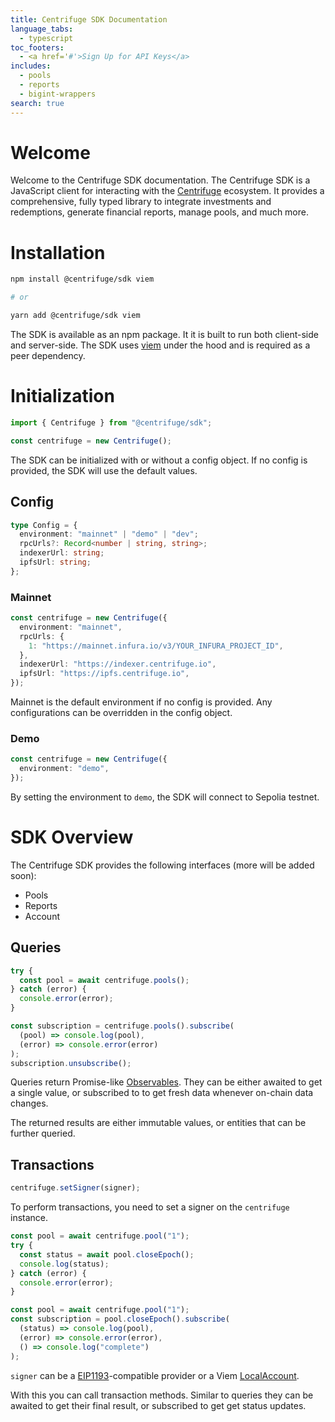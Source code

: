 ```yaml
---
title: Centrifuge SDK Documentation
language_tabs:
  - typescript
toc_footers:
  - <a href='#'>Sign Up for API Keys</a>
includes:
  - pools
  - reports
  - bigint-wrappers
search: true
---
```


# Welcome

Welcome to the Centrifuge SDK documentation. The Centrifuge SDK is a JavaScript client for interacting with the [Centrifuge](https://centrifuge.io) ecosystem. It provides a comprehensive, fully typed library to integrate investments and redemptions, generate financial reports, manage pools, and much more.

# Installation

```bash
npm install @centrifuge/sdk viem

# or

yarn add @centrifuge/sdk viem
```

The SDK is available as an npm package. It it is built to run both client-side and server-side. The SDK uses [viem](https://viem.sh/) under the hood and is required as a peer dependency.

# Initialization

```typescript
import { Centrifuge } from "@centrifuge/sdk";

const centrifuge = new Centrifuge();
```

The SDK can be initialized with or without a config object. If no config is provided, the SDK will use the default values.

## Config

```typescript
type Config = {
  environment: "mainnet" | "demo" | "dev";
  rpcUrls?: Record<number | string, string>;
  indexerUrl: string;
  ipfsUrl: string;
};
```

### Mainnet

```typescript
const centrifuge = new Centrifuge({
  environment: "mainnet",
  rpcUrls: {
    1: "https://mainnet.infura.io/v3/YOUR_INFURA_PROJECT_ID",
  },
  indexerUrl: "https://indexer.centrifuge.io",
  ipfsUrl: "https://ipfs.centrifuge.io",
});
```

Mainnet is the default environment if no config is provided. Any configurations can be overridden in the config object.

### Demo

```typescript
const centrifuge = new Centrifuge({
  environment: "demo",
});
```

By setting the environment to `demo`, the SDK will connect to Sepolia testnet.

# SDK Overview

The Centrifuge SDK provides the following interfaces (more will be added soon):

- Pools
- Reports
- Account

## Queries

```ts
try {
  const pool = await centrifuge.pools();
} catch (error) {
  console.error(error);
}
```

```js
const subscription = centrifuge.pools().subscribe(
  (pool) => console.log(pool),
  (error) => console.error(error)
);
subscription.unsubscribe();
```

Queries return Promise-like [Observables](https://rxjs.dev/guide/observable). They can be either awaited to get a single value, or subscribed to to get fresh data whenever on-chain data changes.

The returned results are either immutable values, or entities that can be further queried.

## Transactions

```js
centrifuge.setSigner(signer);
```

To perform transactions, you need to set a signer on the `centrifuge` instance.

```ts
const pool = await centrifuge.pool("1");
try {
  const status = await pool.closeEpoch();
  console.log(status);
} catch (error) {
  console.error(error);
}
```

```js
const pool = await centrifuge.pool("1");
const subscription = pool.closeEpoch().subscribe(
  (status) => console.log(pool),
  (error) => console.error(error),
  () => console.log("complete")
);
```

`signer` can be a [EIP1193](https://eips.ethereum.org/EIPS/eip-1193)-compatible provider or a Viem [LocalAccount](https://viem.sh/docs/accounts/local).

With this you can call transaction methods. Similar to queries they can be awaited to get their final result, or subscribed to get get status updates.

<!--  ## Get All Pools

```typescript
const pools = centrifuge.getAllPools(true);
```

Returns an array of all active pools when `activeOnly` is set to true.

### Parameters

| Parameter  | Type    | Description                  |
| ---------- | ------- | ---------------------------- |
| activeOnly | boolean | Filter for active pools only |

### Response

Returns an array of `PoolOverview` objects containing:

- poolName
- assetClass
- TVL
- APR
- status

## Get Single Pool

```typescript
const pool = centrifuge.pools("pool-id");
```

Returns detailed information about a specific pool.

### Parameters

| Parameter | Type   | Description                   |
| --------- | ------ | ----------------------------- |
| poolId    | string | Unique identifier of the pool |

### Pool Methods

| Method                                | Return Type      | Description                     |
| ------------------------------------- | ---------------- | ------------------------------- |
| nav()                                 | number           | Current NAV of the pool         |
| tokenInfo()                           | TokenInfo        | Current token price and APY     |
| navHistory(days)                      | HistoricalData[] | Historical NAV data             |
| tokenPriceHistory(days)               | HistoricalData[] | Historical token price data     |
| keyMetrics()                          | KeyMetrics       | Key performance metrics         |
| getPoolStructure()                    | PoolStructure    | Pool structure details          |
| getFees()                             | PoolFees         | Pool fee information            |
| issuer()                              | IssuerInfo       | Pool issuer information         |
| reports(days)                         | Reports          | Pool reports including cashflow |
| transactions(type?, days?)            | Transactions     | Pool transactions               |
| assetSummary()                        | AssetSummary     | Summary of pool assets          |
| assets(status?, type?, maturityDate?) | Asset[]          | List of pool assets             |
| asset(assetId)                        | Asset            | Single asset details            |

## Pool Operations

### Invest

```typescript
const result = pool.invest(1000, "controller", "ethereum", web3Provider);
```

Invest in a pool with the specified amount.

### Parameters

| Parameter    | Type   | Description            |
| ------------ | ------ | ---------------------- |
| amount       | number | Investment amount      |
| controller   | string | Controller address     |
| network      | string | Network identifier     |
| web3Provider | any    | Web3 provider instance |

### Claim Deposit

```typescript
const claim = pool.claimDeposit(1000, "controller", "ethereum", web3Provider);
```

Claim deposited funds from a pool.

### Redeem

```typescript
const redemption = pool.redeem(1000, "controller", "ethereum", web3Provider);
```

Redeem tokens from a pool.

# Assets

## Get Asset Details

```typescript
const asset = pool.asset("asset-id");
```

Get detailed information about a specific asset.

### Asset Methods

| Method            | Return Type          | Description                           |
| ----------------- | -------------------- | ------------------------------------- |
| metrics()         | AssetMetrics         | Asset metrics including maturity date |
| pricing()         | AssetPricing         | Asset pricing information             |
| holdings()        | AssetHoldings        | Asset holdings details                |
| history(filters?) | TransactionHistory[] | Asset transaction history             |

# Investor

## Check Whitelist Status

```typescript
const isWhitelisted = centrifuge
  .investor("address")
  .isWhitelisted("wallet-address");
```

Check if a wallet address is whitelisted.

## Get Investor Position

```typescript
const position = centrifuge.investor("address").position("pool-id");
```

Get investor position in a specific pool.

## Get Transaction History

```typescript
const history = centrifuge.investor("address").transactionHistory(30);
```

Get investor transaction history for the specified number of days.

# Error Handling

The SDK uses standard error handling. All methods may throw exceptions that should be handled appropriately in your application.

```typescript
try {
  const pool = centrifuge.pools("pool-id");
} catch (error) {
  console.error("Error fetching pool:", error);
}
``` -->
